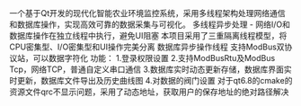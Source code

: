 一个基于Qt开发的现代化智能农业环境监控系统，采用多线程架构处理网络通信和数据库操作，实现高效可靠的数据采集与可视化。
多线程异步处理 - 网络I/O和数据库操作在独立线程中执行，避免UI阻塞
本项目采用了三重隔离线程模型，将CPU密集型、I/O密集型和UI操作完美分离
数据库异步操作线程
支持ModBus双协议站，可以数据字符化
功能：
1.登录权限设置
2.支持ModBusRtu及ModBus Tcp，网络TCP，普通自定义串口通信
3.数据库实时动态更新存储，数据库界面实时更新，数据库文件导出及历史曲线图
4.对数据的阀门设置
对于qt6.8的cmake的资源文件qrc不显示问题，采用了动态地址，获取用户的保存地址的绝对路径解决

